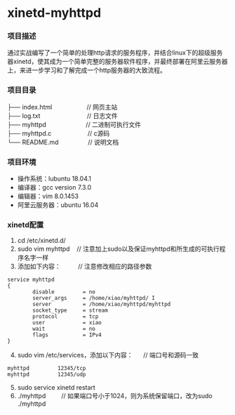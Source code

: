 # xinetd-myhttpd

### 项目描述
通过实战编写了一个简单的处理http请求的服务程序，并结合linux下的超级服务器xinetd，使其成为一个简单完整的服务器软件程序，并最终部署在阿里云服务器上，来进一步学习和了解完成一个http服务器的大致流程。

### 项目目录
├── index.html&nbsp;&nbsp;&nbsp;&nbsp;&nbsp;&nbsp;&nbsp;&nbsp;&nbsp;&nbsp;&nbsp;&nbsp;&nbsp;&nbsp;&nbsp;&nbsp;&nbsp;&nbsp;&nbsp;&nbsp;// 网页主站  
├── log.txt&nbsp;&nbsp;&nbsp;&nbsp;&nbsp;&nbsp;&nbsp;&nbsp;&nbsp;&nbsp;&nbsp;&nbsp;&nbsp;&nbsp;&nbsp;&nbsp;&nbsp;&nbsp;&nbsp;&nbsp;&nbsp;&nbsp;&nbsp;&nbsp;&nbsp;&nbsp;&nbsp;// 日志文件  
├── myhttpd&nbsp;&nbsp;&nbsp;&nbsp;&nbsp;&nbsp;&nbsp;&nbsp;&nbsp;&nbsp;&nbsp;&nbsp;&nbsp;&nbsp;&nbsp;&nbsp;&nbsp;&nbsp;&nbsp;&nbsp;&nbsp;&nbsp;&nbsp;// 二进制可执行文件  
├── myhttpd.c&nbsp;&nbsp;&nbsp;&nbsp;&nbsp;&nbsp;&nbsp;&nbsp;&nbsp;&nbsp;&nbsp;&nbsp;&nbsp;&nbsp;&nbsp;&nbsp;&nbsp;&nbsp;&nbsp;&nbsp;&nbsp;// c源码  
└── README.md&nbsp;&nbsp;&nbsp;&nbsp;&nbsp;&nbsp;&nbsp;&nbsp;&nbsp;&nbsp;&nbsp;&nbsp;&nbsp;&nbsp;&nbsp;&nbsp;&nbsp;// 说明文档  

### 项目环境
- 操作系统：lubuntu 18.04.1  
- 编译器：gcc version 7.3.0   
- 编辑器：vim 8.0.1453   
- 阿里云服务器：ubuntu 16.04   

### xinetd配置   
1. cd /etc/xinetd.d/  
2. sudo vim myhttpd&nbsp;&nbsp;&nbsp;&nbsp;//  注意加上sudo以及保证myhttpd和所生成的可执行程序名字一样  
3. 添加如下内容：&nbsp;&nbsp;&nbsp;&nbsp;&nbsp;&nbsp;&nbsp;&nbsp;&nbsp;&nbsp;// 注意修改相应的路径参数  
```
service myhttpd
{
        disable         = no
        server_args     = /home/xiao/myhttpd/ I
        server          = /home/xiao/myhttpd/myhttpd
        socket_type     = stream
        protocol        = tcp
        user            = xiao
        wait            = no
        flags           = IPv4
}

```
4. sudo vim /etc/services，添加以下内容：&nbsp;&nbsp;&nbsp;&nbsp;&nbsp;&nbsp;// 端口号和源码一致  
```
myhttpd         12345/tcp
myhttpd         12345/udp
```
5. sudo service xinetd restart   
6. ./myhttpd&nbsp;&nbsp;&nbsp;&nbsp;&nbsp;&nbsp;&nbsp;&nbsp;&nbsp;// 如果端口号小于1024，则为系统保留端口，改为sudo ./myhttpd  




